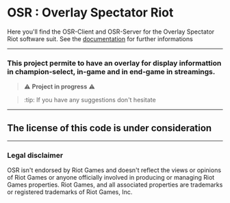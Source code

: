 # **OSR** : Overlay Spectator Riot
Here you'll find the OSR-Client and OSR-Server for the Overlay Spectator Riot software suit.
See the [documentation](https://sky-csc.github.io/OSR/) for further informations

---
### This project permite to have an overlay for display informattion in champion-select, in-game and in end-game in streamings.

> :warning: **Project in progress** 
> :warning:

> :tip: If you have any suggestions don't hesitate
---
## **The license of this code is under consideration**
---
### Legal disclaimer

OSR isn't endorsed by Riot Games and doesn't reflect the views or opinions of Riot Games or anyone officially involved in producing or managing Riot Games properties. Riot Games, and all associated properties are trademarks or registered trademarks of Riot Games, Inc.
